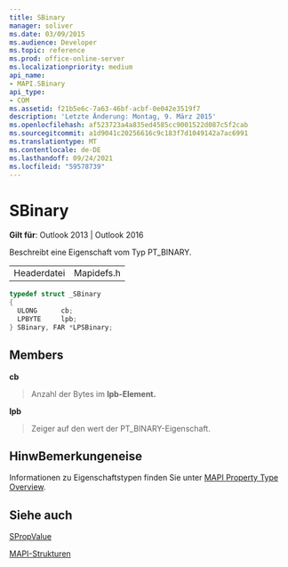 ```yaml
---
title: SBinary
manager: soliver
ms.date: 03/09/2015
ms.audience: Developer
ms.topic: reference
ms.prod: office-online-server
ms.localizationpriority: medium
api_name:
- MAPI.SBinary
api_type:
- COM
ms.assetid: f21b5e6c-7a63-46bf-acbf-0e042e3519f7
description: 'Letzte Änderung: Montag, 9. März 2015'
ms.openlocfilehash: af523723a4a835ed4585cc9001522d087c5f2cab
ms.sourcegitcommit: a1d9041c20256616c9c183f7d1049142a7ac6991
ms.translationtype: MT
ms.contentlocale: de-DE
ms.lasthandoff: 09/24/2021
ms.locfileid: "59578739"
---
```

# <a name="sbinary"></a>SBinary

  
  
**Gilt für**: Outlook 2013 | Outlook 2016 
  
Beschreibt eine Eigenschaft vom Typ PT_BINARY.
  
|||
|:-----|:-----|
|Headerdatei  <br/> |Mapidefs.h  <br/> |
   
```cpp
typedef struct _SBinary
{
  ULONG      cb;
  LPBYTE     lpb;
} SBinary, FAR *LPSBinary;

```

## <a name="members"></a>Members

 **cb**
  
> Anzahl der Bytes im **lpb-Element.** 
    
 **lpb**
  
> Zeiger auf den wert der PT_BINARY-Eigenschaft.
    
## <a name="remarks"></a>HinwBemerkungeneise

Informationen zu Eigenschaftstypen finden Sie unter [MAPI Property Type Overview](mapi-property-type-overview.md).
  
## <a name="see-also"></a>Siehe auch



[SPropValue](spropvalue.md)


[MAPI-Strukturen](mapi-structures.md)

